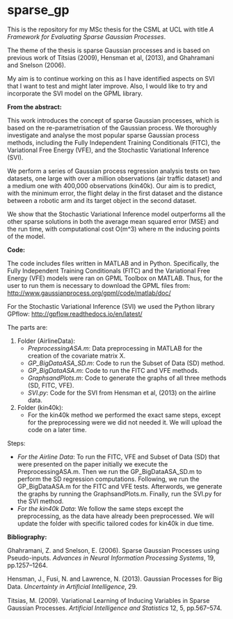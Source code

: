 # sparse_gp
This is the repository for my MSc thesis for the CSML at UCL with title *A Framework for Evaluating Sparse
Gaussian Processes*. 

The theme of the thesis is sparse Gaussian processes and is based on previous work of Titsias (2009), Hensman et al, (2013), and Ghahramani and Snelson (2006).

My aim is to continue working on this as I have identified aspects on SVI that I want to test and might later improve. Also, I would like to try and incorporate the SVI model on the GPML library.

**From the abstract:**

This work introduces the concept of sparse Gaussian processes, which is based on the re-parametrisation of the Gaussian process. We 
thoroughly investigate and analyse the most popular sparse Gaussian process methods, including the Fully Independent Training 
Conditionals (FITC), the Variational Free Energy (VFE), and the Stochastic Variational Inference (SVI).

We perform a series of Gaussian process regression analysis tests on two datasets, one large with over a million observations 
(air traffic dataset) and a medium one with 400,000 observations (kin40k). Our aim is to predict, with the minimum error, 
the flight delay in the first dataset and the distance between a robotic arm and its target object in the second dataset. 

We show that the Stochastic Variational Inference model outperforms all the other sparse solutions in both the average
mean squared error (MSE) and the run time, with computational cost O(m^3) where m the inducing points of the model.

**Code:**

The code includes files written in MATLAB and in Python. 
Specifically, the Fully Independent Training Conditionals (FITC) and the Variational Free Energy (VFE) models were ran on GPML Toolbox on MATLAB. Thus, for the user to run them is necessary to download the GPML files from:
http://www.gaussianprocess.org/gpml/code/matlab/doc/

For the Stochastic Variational Inference (SVI) we used the Python library GPflow:
http://gpflow.readthedocs.io/en/latest/

The parts are:
1. Folder (AirlineData):
    * *PreprocessingASA.m*: Data preprocessing in MATLAB for the creation of the covariate matrix X.
    * *GP_BigDataASA_SD.m*: Code to run the Subset of Data (SD) method.
    * *GP_BigDataASA.m*: Code to run the FITC and VFE methods.
    * *GraphsandPlots.m*: Code to generate the graphs of all three methods (SD, FITC, VFE).
    * *SVI.py*: Code for the SVI from Hensman et al, (2013) on the airline data.
2. Folder (kin40k):
    * For the kin40k method we performed the exact same steps, except for the preprocessing were we did not needed it. We will upload the code on a later time.

Steps:
* *For the Airline Data*: To run the FITC, VFE and Subset of Data (SD) that were presented on the paper initially we execute the PreprocessingASA.m. Then we run the GP_BigDataASA_SD.m to perform the SD regression computations. Following, we run the GP_BigDataASA.m for the FITC and VFE tests. Afterwords, we generate the graphs by running the GraphsandPlots.m. Finally, run the SVI.py for the SVI method.
* *For the kin40k Data*: We follow the same steps except the preprocessing, as the data have already been preprocessed. We will update the folder with specific tailored codes for kin40k in due time.

**Bibliography:**

Ghahramani, Z. and Snelson, E. (2006). Sparse Gaussian Processes using Pseudo-inputs. *Advances in Neural Information Processing Systems*, 19, pp.1257–1264.

Hensman, J., Fusi, N. and Lawrence, N. (2013). Gaussian Processes for Big Data. *Uncertainty in Artiﬁcial Intelligence*, 29.

Titsias, M. (2009). Variational Learning of Inducing Variables in Sparse Gaussian Processes. *Artificial Intelligence and Statistics* 12, 5, pp.567–574.
